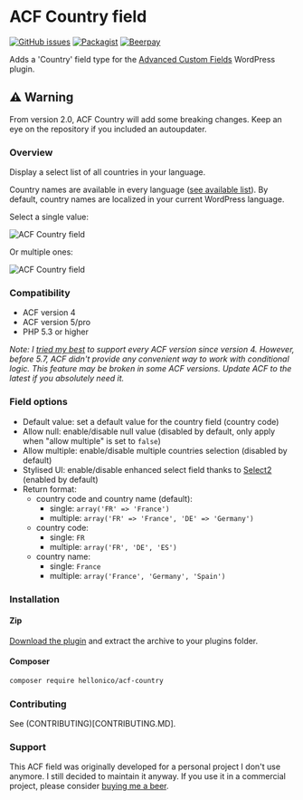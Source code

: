 # ACF Country field

[![GitHub issues](https://img.shields.io/github/issues/nlemoine/acf-country.svg?style=flat-square)](https://github.com/nlemoine/acf-country/issues)
[![Packagist](https://img.shields.io/packagist/dt/hellonico/acf-country.svg?style=flat-square)](https://packagist.org/packages/hellonico/acf-country)
[![Beerpay](https://beerpay.io/nlemoine/acf-country/badge.svg?style=flat-square)](https://beerpay.io/nlemoine/acf-country)

Adds a 'Country' field type for the [Advanced Custom Fields](http://wordpress.org/extend/plugins/advanced-custom-fields/) WordPress plugin.

## ⚠️ Warning

From version 2.0, ACF Country will add some breaking changes. Keep an eye on the repository if you included an autoupdater.

### Overview

Display a select list of all countries in your language.

Country names are available in every language ([see available list](https://github.com/umpirsky/country-list/tree/master/data)). By default, country names are localized in your current WordPress language.

Select a single value:

![ACF Country field](https://cloud.githubusercontent.com/assets/2526939/24555414/5c045c7c-1631-11e7-815a-35b6b6903e36.png)

Or multiple ones:

![ACF Country field](https://cloud.githubusercontent.com/assets/2526939/24555413/5bf05402-1631-11e7-8d7e-74d425a3eae4.png)

### Compatibility

* ACF version 4
* ACF version 5/pro
* PHP 5.3 or higher

*Note: I [tried my best](https://github.com/nlemoine/acf-country/tree/master/assets/js) to support every ACF version since version 4. However, before 5.7, ACF didn't provide any convenient way to work with conditional logic. This feature may be broken in some ACF versions. Update ACF to the latest if you absolutely need it.*

### Field options

* Default value: set a default value for the country field (country code)
* Allow null: enable/disable null value (disabled by default, only apply when "allow multiple" is set to `false`)
* Allow multiple: enable/disable multiple countries selection (disabled by default)
* Stylised UI: enable/disable enhanced select field thanks to [Select2](https://select2.github.io/) (enabled by default)
* Return format:
	* country code and country name (default):
		* single: `array('FR' => 'France')`
		* multiple: `array('FR' => 'France', 'DE' => 'Germany')`
	* country code:
		* single: `FR`
		* multiple: `array('FR', 'DE', 'ES')`
	* country name:
		* single: `France`
		* multiple: `array('France', 'Germany', 'Spain')`

### Installation

#### Zip

[Download the plugin](https://github.com/nlemoine/acf-country/releases/latest) and extract the archive to your plugins folder.

#### Composer

```bash
composer require hellonico/acf-country
```

### Contributing

See (CONTRIBUTING)[CONTRIBUTING.MD].

### Support

This ACF field was originally developed for a personal project I don't use  anymore. I still decided to maintain it anyway. If you use it in a commercial project, please consider [buying me a beer](https://beerpay.io/nlemoine/acf-country).
